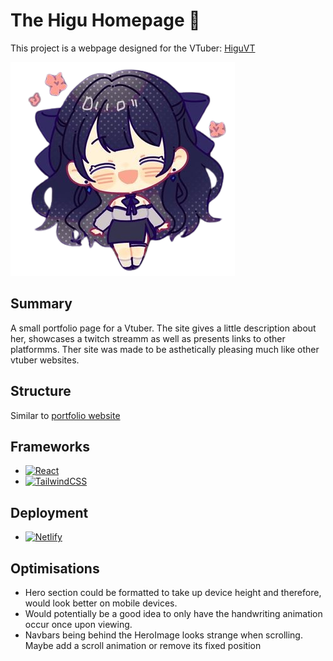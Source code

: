 # The Higu Homepage 👧

This project is a webpage designed for the VTuber: [HiguVT](higu-vt.netlify.app)

![HiguVT](./src/asset/About/git.png)

## Summary 
A small portfolio page for a Vtuber. The site gives a little description about her, showcases a twitch streamm as well as presents links to other platformms. Ther site was made to be asthetically pleasing much like other vtuber websites.

## Structure
Similar to [portfolio website](https://github.com/Fozzyack/myResume)
## Frameworks

* [![React](https://img.shields.io/badge/react-%2320232a.svg?style=for-the-badge&logo=react&logoColor=%2361DAFB)](https://react.dev/)
* [![TailwindCSS](https://img.shields.io/badge/tailwindcss-%2338B2AC.svg?style=for-the-badge&logo=tailwind-css&logoColor=white)](https://tailwindcss.com/)

## Deployment

* [![Netlify](https://img.shields.io/badge/netlify-%23000000.svg?style=for-the-badge&logo=netlify&logoColor=#00C7B7)](https://www.netlify.com/)

## Optimisations
- Hero section could be formatted to take up device height and therefore, would look better on mobile devices.
- Would potentially be a good idea to only have the handwriting animation occur once upon viewing.
- Navbars being behind the HeroImage looks strange when scrolling. Maybe add a scroll animation or remove its fixed position
